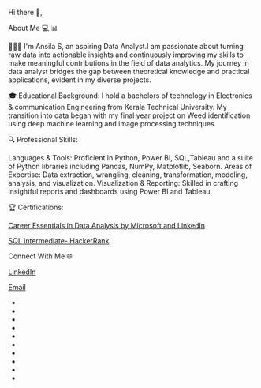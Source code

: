  Hi there 👋,


About Me 💻 📊

👩🏻‍💻 I'm Ansila S, an aspiring Data Analyst.I am passionate about turning raw data into actionable insights and continuously improving my skills to make meaningful contributions in the field of data analytics. My journey in data analyst bridges the gap between theoretical knowledge and practical applications, evident in my diverse projects.

🎓 Educational Background: I hold a bachelors of technology in Electronics & communication Engineering from Kerala Technical University. My transition into data  began with my final year project on Weed identification using deep machine learning and image processing techniques.

🔍 Professional Skills:

Languages & Tools: Proficient in Python, Power BI, SQL,Tableau and a suite of Python libraries including Pandas, NumPy, Matplotlib, Seaborn.
Areas of Expertise: Data extraction, wrangling, cleaning, transformation, modeling, analysis, and visualization. 
Visualization & Reporting: Skilled in crafting insightful reports and dashboards using Power BI and Tableau.

🏆 Certifications:

[Career Essentials in Data Analysis by Microsoft and LinkedIn](https://www.linkedin.com/learning/certificates/c9772bd2f5d387bcbba9d467b195110d63161ebcc8609618128b9f669aa5e223)

[SQL intermediate- HackerRank](https://www.hackerrank.com/certificates/c26f74be2ce7)


Connect With Me 🌐

[LinkedIn](https://www.linkedin.com/in/ansila-s-813324309/)

[Email](ansilas9189@gmail.com)

-
-
-
-
-
-
-
-
-
-  

<!---
Ansila1234/Ansila1234 is a ✨ special ✨ repository because its `README.md` (this file) appears on your GitHub profile.
You can click the Preview link to take a look at your changes.
--->
